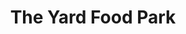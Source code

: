 ---
layout: place
title: "The Yard Food Park"
permalink: /oregon/salem/the-yard-food-park.html
stateAbbr: OR
stateName: Oregon
cityName: Salem
seo:
  name: "The Yard Food Park"
  type: Restaurant
  links: http://theyardfoodpark.com/
description: "Looking for sushi in Salem, Oregon? Check out The Yard Food Park for a delightful Japanese dining experience. Enjoy a variety of sushi and other dishes in a ..."
place_id: ChIJq6puzNT-v1QRcL-DcnprxME
photos:
  - name: >-
      places/ChIJq6puzNT-v1QRcL-DcnprxME/photos/AeeoHcIv-e9P3ap434dLQs8ysq4tlaKrSZWaSlJjt-uyFB_VKX3YM_tbqEK2DZq-pH1w3llmWeAFzMDJOvGg8auwM0GOc-GsPaqcTe4YCBkREOFEUy_3T9uUEjQ1D5J98rASZCuy0cu3jt1gKy6tKWpjhdcq1fGCt8tjn2gVQeU5IzcdC8B9K0Q0qJZnh3v1XoZfX5if8ij2fG8bftosxRv_CemSaa-VJSTZKFbEQ0uQL18F1TBKPlMTgYgIesx4bnclFsgdwsV7EeCHNFWVzXPRhJYPjerHVXKyinuJAIvW5965jQ
    widthPx: 3024
    heightPx: 4032
    authorAttributions:
      - displayName: The Yard Food Park
        uri: https://maps.google.com/maps/contrib/102169993738562449356
        photoUri: >-
          https://lh3.googleusercontent.com/a-/ALV-UjWanYHWSOl_yxDTb3LhApXHWXvjKVDvfwJoPZPpnp080B_mVm0=s100-p-k-no-mo
    flagContentUri: >-
      https://www.google.com/local/imagery/report/?cb_client=maps_api_places.places_api&image_key=!1e10!2sAF1QipPuo-PjwnddHWaIj-3h6R1f3WXNdzk5TqObVohx&hl=en-US
    googleMapsUri: >-
      https://www.google.com/maps/place//data=!3m4!1e2!3m2!1sAF1QipPuo-PjwnddHWaIj-3h6R1f3WXNdzk5TqObVohx!2e10!4m2!3m1!1s0x54bffed4cc6eaaab:0xc1c46b7a7283bf70
  - name: >-
      places/ChIJq6puzNT-v1QRcL-DcnprxME/photos/AeeoHcJTKRKhQJP5jWf782a0rTGK_9VZ0SLo0hxGwsH-U_vLm0_ObUId-uCq3QfBn9LIaCSyUsuXpxrHQ-DodPUJMfjgfAXQFjQ_CtkTQGZbersWhMCiP_ZnCzVJ1I-ohjwD5owroNyjTB_Kvk25Ohf_iDXBdRRlquhQtpFmU4i3MgkVhOR1z9ZSsTbK6CL0zT59sDrMdtmA2bXIAU8hDl4HAoHTmvFD_cms-HlQQxviGzKBQ4xOaUgSXXJrsd8WJtpCYGtnglJqXa8YAiLi3d50PAqg2TVeaEn5-kNpbIo9Ux6jVQ
    widthPx: 1440
    heightPx: 1440
    authorAttributions:
      - displayName: The Yard Food Park
        uri: https://maps.google.com/maps/contrib/102169993738562449356
        photoUri: >-
          https://lh3.googleusercontent.com/a-/ALV-UjWanYHWSOl_yxDTb3LhApXHWXvjKVDvfwJoPZPpnp080B_mVm0=s100-p-k-no-mo
    flagContentUri: >-
      https://www.google.com/local/imagery/report/?cb_client=maps_api_places.places_api&image_key=!1e10!2sAF1QipO97zq8H3038JsuVtgSFHABEtC9PZM0JDdSl7o5&hl=en-US
    googleMapsUri: >-
      https://www.google.com/maps/place//data=!3m4!1e2!3m2!1sAF1QipO97zq8H3038JsuVtgSFHABEtC9PZM0JDdSl7o5!2e10!4m2!3m1!1s0x54bffed4cc6eaaab:0xc1c46b7a7283bf70
  - name: >-
      places/ChIJq6puzNT-v1QRcL-DcnprxME/photos/AeeoHcJbZ0QJBfQdljPEJReh2_G9TUGaNV6V2YSe9bL6Cqg8Savs1PC6-U9Khi7JfJgoGE5C3oMdh1T-4OczsCEElt8QK3VJC_J_6s7heNW1Wb_1HyFiLB-Naz0p4IhMjITkBsWYi8se0AdpBANmB8SHEeDgkz0nId0D20n84Ne_qLAoWgF5KJVYgQuJuZTmQ4iylosaoLaH9ldb9SZM-4Khnh4uYzexBvfVMpMHI3ESRIEJv6T8xR_SIJD2Vre23bZg-rOkB8pVcGsCn2TCCc_ez1mlSNLMzB05A7klV52CtmtTCHdaUPZC293KAoVEYMRgLNqRsukCr9GlUO17lqHAXYFG20Op9EykYtWCtUipB_AeM27mpAJHnP9wNEswaph-8y2gKYLbglf27ECcIJSh2t7ImDna1Kcla8TMHgxi12S3Ag
    widthPx: 4032
    heightPx: 2268
    authorAttributions:
      - displayName: Ana Garcia
        uri: https://maps.google.com/maps/contrib/102517544850966704050
        photoUri: >-
          https://lh3.googleusercontent.com/a/ACg8ocLYwdM7VnEGa6UafOHs0hKrtx5Li-lIF_wKWwJ1aOfGJWFFFA=s100-p-k-no-mo
    flagContentUri: >-
      https://www.google.com/local/imagery/report/?cb_client=maps_api_places.places_api&image_key=!1e10!2sCIHM0ogKEICAgMCI_7j2Ug&hl=en-US
    googleMapsUri: >-
      https://www.google.com/maps/place//data=!3m4!1e2!3m2!1sCIHM0ogKEICAgMCI_7j2Ug!2e10!4m2!3m1!1s0x54bffed4cc6eaaab:0xc1c46b7a7283bf70
  - name: >-
      places/ChIJq6puzNT-v1QRcL-DcnprxME/photos/AeeoHcLQM_c3YopDT5Glpj4OPH5sEGPwuIgranZlfnr0WKD2HhkiLbfruDYOefm2BMHTENnbAbbWu6lIGS88vEnRaUxBt1WloDEEd7S1kuZ58ZA-qnH9HZda25BeDK4ZwHrSqVb0gYr21PL14GeJCokrlmvlNztuqbDuNj2luMJM5SlApNPZkPtCuhjSsJVmoPe5AxIYRsn9YsBZajj7DqlYL1pJHW3Ks9sUbi9mGeXgHc8sfZvxk4EnwakJ0tG5feCi9w2wVEF2VuHhPP9uGYJEz-PrNss1xSAhxGPey6OeMw0ePULC1LflGxi2W__b8V1kZqRCqozS-Xq7DK4zeFaVUFHpAvE_v7K5DMpmSi8aEDOP5H2J3W6W-kT79go9m57SLm41SMuQQmcwfbE8HqcW-ftxIXgg7pFHeC120tTQW8cwB7I
    widthPx: 4000
    heightPx: 3000
    authorAttributions:
      - displayName: Jessica Gunn
        uri: https://maps.google.com/maps/contrib/112289258973957998477
        photoUri: >-
          https://lh3.googleusercontent.com/a/ACg8ocIHW1NCi36oaVdj3PNBRZbTHtCtrd-mt0NqhxrPXZ0OtP1ZPw=s100-p-k-no-mo
    flagContentUri: >-
      https://www.google.com/local/imagery/report/?cb_client=maps_api_places.places_api&image_key=!1e10!2sCIHM0ogKEICAgIC7z-LK4QE&hl=en-US
    googleMapsUri: >-
      https://www.google.com/maps/place//data=!3m4!1e2!3m2!1sCIHM0ogKEICAgIC7z-LK4QE!2e10!4m2!3m1!1s0x54bffed4cc6eaaab:0xc1c46b7a7283bf70
  - name: >-
      places/ChIJq6puzNT-v1QRcL-DcnprxME/photos/AeeoHcIIeMgud-sAEwNjitQ1jJMl5g_fArKkGna5KNr_tHov0qoApdXX1Es6sWjuy9aYVK_JV7A4rz3EsypxeaNfvwkcidC_XA9aIv015iH_URqVHUzcu-sLStaCe5aj3Y80OTOG8XEVXOUoVMubxbGCrtG_487u5emC5k2tXoab1TqM1sEsZ_tp4GQyK2SSg7jJAx_XLjmtsHAvw-keRTb7F4XZ3VnbAHoKlgor2uv35hDPDapi5dNt1jYErPqJG9fM9QTBcTNyG-tKdkTairyj1uDlQUmPuVGdWerJIv9SwGr0QKnesNU4lVpSSuYF1SOtp9e-ocu0e6eygwpQvqRs1UqR8EGAcB1ZqUGUzjBBN7Nc74R0jcG2H5SL-rKPVev18p9AGuKLIC8-J3fGAsSKJYf5gsmJlQUdrRtt9yWTONgfMQ
    widthPx: 4032
    heightPx: 2268
    authorAttributions:
      - displayName: Ana Garcia
        uri: https://maps.google.com/maps/contrib/102517544850966704050
        photoUri: >-
          https://lh3.googleusercontent.com/a/ACg8ocLYwdM7VnEGa6UafOHs0hKrtx5Li-lIF_wKWwJ1aOfGJWFFFA=s100-p-k-no-mo
    flagContentUri: >-
      https://www.google.com/local/imagery/report/?cb_client=maps_api_places.places_api&image_key=!1e10!2sCIHM0ogKEICAgMCI_7j2Mg&hl=en-US
    googleMapsUri: >-
      https://www.google.com/maps/place//data=!3m4!1e2!3m2!1sCIHM0ogKEICAgMCI_7j2Mg!2e10!4m2!3m1!1s0x54bffed4cc6eaaab:0xc1c46b7a7283bf70
  - name: >-
      places/ChIJq6puzNT-v1QRcL-DcnprxME/photos/AeeoHcLWc2pp3rqBPJzlPRA4pyM5KmgmzO5qqV1ZGc2541R3MH89HMAwBRpzqU6c3pHLkSAPlRk5I-X5_Oct8HDqoqFJVn2mvzkNBkg6zM6eroiF1FCnBBOaxistNOEBt0L-RNvb7mKOaXN_r6z5OZA-hhHtiu1rxKz7IhZ7kiA95rDuC6N4yT0ZpxzcnHUVXh1EDhho0hN7cgMZVDK4ytGiXgcDVt1Ioewm1gXJ8DwLUVhV-2GxFWVMuAbnhcBzpk9hme3lBN4cKbU1e31S29pX4er5wNmo6Ul9QtoT47Nm5bIa22WADo-G3JSYKSzxYJHpqgKCealtLyWsRezdpDpwqoI9QiIy24bIAbfYCLjyVrGc4H_tmb73zsl_xmJCAOHvlANrNgCeHpCMr8ANdgwpglmlPzQC7jWeo0rukJkfLEoYqmHX
    widthPx: 3024
    heightPx: 4032
    authorAttributions:
      - displayName: Casey M
        uri: https://maps.google.com/maps/contrib/103660112948359177144
        photoUri: >-
          https://lh3.googleusercontent.com/a-/ALV-UjWH-zipydlQYYIs1w3GQBih3Pr9p8TF4WyYtvOVZVwHS9WpvAE=s100-p-k-no-mo
    flagContentUri: >-
      https://www.google.com/local/imagery/report/?cb_client=maps_api_places.places_api&image_key=!1e10!2sCIHM0ogKEICAgIDjmfTQ2gE&hl=en-US
    googleMapsUri: >-
      https://www.google.com/maps/place//data=!3m4!1e2!3m2!1sCIHM0ogKEICAgIDjmfTQ2gE!2e10!4m2!3m1!1s0x54bffed4cc6eaaab:0xc1c46b7a7283bf70
  - name: >-
      places/ChIJq6puzNT-v1QRcL-DcnprxME/photos/AeeoHcJe2TldWudIVclxvbMWjkrhfJTz8FzQO-G57sgAHXDuvKmKS_sA3iBYM1VVWjgxfuCszhodCEVrZ1q_I5DWbQccUuhecIA7iciZ31gp27oI4Vae3EH9szNMIFZhTz3owoEjW0kL4FmaDh3dEX-7q99wfg182ftiiIn6KIP_inA61Xt_-5P6Dhl7W5sEgFmX_GjZBHGe2dJt64VuNvolq4bbQ2peVnd7NYcklNAVnZqKLPvFP6UJ9vm-_BYDJ7MlMiZv0WB4VqoLInr1fDpkz7-a89Q0czQxbCUCTm-F-2qZ7ZigZwif5z5WAjzZohlpi8cC1jaVcmMLxFb9pQZsXgyGbAYP4OpyalfOfVW3TAd6dmiRgqH5apTVS5a-txS48omfYLfCad_fHyHTC5lHKdo8NiuUlvVhrGelYNeQVTE1yQ
    widthPx: 4000
    heightPx: 3000
    authorAttributions:
      - displayName: Luis A Rodriguez Cifredo
        uri: https://maps.google.com/maps/contrib/104455671632864426018
        photoUri: >-
          https://lh3.googleusercontent.com/a-/ALV-UjWn7iw-hhiacPPsahYkJixKpo_Z0qvPhTF39TfAzeS2jMtpXUJY=s100-p-k-no-mo
    flagContentUri: >-
      https://www.google.com/local/imagery/report/?cb_client=maps_api_places.places_api&image_key=!1e10!2sCIHM0ogKEICAgICT3c2KWw&hl=en-US
    googleMapsUri: >-
      https://www.google.com/maps/place//data=!3m4!1e2!3m2!1sCIHM0ogKEICAgICT3c2KWw!2e10!4m2!3m1!1s0x54bffed4cc6eaaab:0xc1c46b7a7283bf70
  - name: >-
      places/ChIJq6puzNT-v1QRcL-DcnprxME/photos/AeeoHcKzyeWL7-b6iy2qHem8IteOyD3taUixcVh6QnM3KBasodnltdrsxd5wbaUibcW3sL3mh79T2P-B5WT-3nVJINZOX1azjIXpvGAE-59ExZHPaNqTirlA0bzT_UNBO7wxCMUZSMpzaWifP5LZk2oT0q7U_nqGV1QyLsyHWVtD32F996MxEOresU3MJ-Syno0dzbvdb8qHZUJ9BAr_7aMoMj0XlTxCswpfXufHBMXBUcCe9BFaLdnrNJ-8NGTCWIEXgneO4JKNTBZr2IM8s1Bf7KZPTuwDbYd1HRwAsFKcljpmoNAPNqZ5ptTHaJitAyfNXymocdhBDLdX3ILT9-gM2Kkp2-ajkMUawmvnUGt2Pu3v6ZG2J0wq1RKjZn3oyQsaJBUeCXIY2zrpZBk3rKvfRDobIEh1bJ2wR0lOZSy5luNzMDoI
    widthPx: 3072
    heightPx: 4080
    authorAttributions:
      - displayName: Bandit
        uri: https://maps.google.com/maps/contrib/117828711991399253182
        photoUri: >-
          https://lh3.googleusercontent.com/a/ACg8ocKkhn2YppwRwPZpfI1wTLy9gMTYIcvtNGBpOsy0BlBa3XS-cA=s100-p-k-no-mo
    flagContentUri: >-
      https://www.google.com/local/imagery/report/?cb_client=maps_api_places.places_api&image_key=!1e10!2sCIHM0ogKEICAgICH2uGtlQE&hl=en-US
    googleMapsUri: >-
      https://www.google.com/maps/place//data=!3m4!1e2!3m2!1sCIHM0ogKEICAgICH2uGtlQE!2e10!4m2!3m1!1s0x54bffed4cc6eaaab:0xc1c46b7a7283bf70
  - name: >-
      places/ChIJq6puzNT-v1QRcL-DcnprxME/photos/AeeoHcLwSu7AGUoe-Cb4oe6C2waNPGhICK-WnQAOceI0TAACDDcHhZ9q0MRxAJxUCshL5zsifY6JlnMeej7iqNm9lBQgF9tOQ5wReclDMHfeJchN0PZoRJKN7-8NnOIYxZKVWvT4bIIXfhgn2Y3vSJnCgnp4qXxZS_DxxM2_cYDUS0YTrFQkWhhN878ic37uiIdePNcmclHWPg5880CnvuB3egxq4m8uASApPpSGGA17SbhyhFrb1XbHED8SZMqvA8Mf6bl3hwZKveCjGg2a93cqbUDDzDxermHBWOM1pSNaXEwLfvKZED2fctVdORWKF2_yMJ-x-Qp5KZkyFEpxK1fprtDmpY-GSuUQExj9nmZJYfO5LUGiJsQFcQmtrpvzdBeMBelnaxn58j35VIYTmUMcrgkauNbuWbtVT6trZBJo0O33CpM
    widthPx: 4032
    heightPx: 3024
    authorAttributions:
      - displayName: Joel Belmont
        uri: https://maps.google.com/maps/contrib/117579318031652454057
        photoUri: >-
          https://lh3.googleusercontent.com/a-/ALV-UjU7JGiHIJOqo2zDC-E1up0aSRdTatBxUA94vbGL1mmRuh8VbArR=s100-p-k-no-mo
    flagContentUri: >-
      https://www.google.com/local/imagery/report/?cb_client=maps_api_places.places_api&image_key=!1e10!2sCIHM0ogKEICAgICPprjHmwE&hl=en-US
    googleMapsUri: >-
      https://www.google.com/maps/place//data=!3m4!1e2!3m2!1sCIHM0ogKEICAgICPprjHmwE!2e10!4m2!3m1!1s0x54bffed4cc6eaaab:0xc1c46b7a7283bf70
  - name: >-
      places/ChIJq6puzNT-v1QRcL-DcnprxME/photos/AeeoHcKsnuuS7NZg1N87RT_ne026s82mC4pQW7N_2cPh6FPeQvfyN7k0uiYPFe7u22aj9nkPfraSUwSJKqknq2d3H2Jruj5VMJe_28FbMrhhHXcRWiguEDp2s6jOc6Pgrn-X5BRZskctJcZ8-N0BGfvy8QOOBWoBXz6LXSmfE-VB2E9fAtXDcw_4iXeTnwyZkmQNiZT7GlZrJd_mdMHkEzkQ_TsdTyQsNr8NIeW0gbP9d-KGo2Y7QuiaAG5YhOps8jQ-ig0OH5t9cV0QPfj9UeCaeNVr1zAuaBDBreN60zMFwO9ECxV_QBUM2ZzrKJS7vgAdud9Y8lP6aHpyKrvXX-wllAa82TXKsn2FmS4Gpar0El_S3n18OU9L5nBNTjHb4TkA_q9flU_77HcAEW7GI-QJV323J07v-uPw0AOrTU6gpkE
    widthPx: 3024
    heightPx: 4032
    authorAttributions:
      - displayName: Mr Fregoso
        uri: https://maps.google.com/maps/contrib/110597170925500704555
        photoUri: >-
          https://lh3.googleusercontent.com/a-/ALV-UjU0Eu-CDctRZBXfbBKxoGXreDjN7XLxSMfea1ICqSSGRpoLD2vkJQ=s100-p-k-no-mo
    flagContentUri: >-
      https://www.google.com/local/imagery/report/?cb_client=maps_api_places.places_api&image_key=!1e10!2sCIHM0ogKEICAgIDL7bK4Fw&hl=en-US
    googleMapsUri: >-
      https://www.google.com/maps/place//data=!3m4!1e2!3m2!1sCIHM0ogKEICAgIDL7bK4Fw!2e10!4m2!3m1!1s0x54bffed4cc6eaaab:0xc1c46b7a7283bf70
address: 4106 State St, Salem, OR 97301, USA
street: 4106 State St
city: Salem
state: OR
zip: '97301'
country: USA
neighborhood: null
latitude: '44.927764'
longitude: '-122.980628'
accessibility_options:
  wheelchairAccessibleParking: true
  wheelchairAccessibleEntrance: true
business_status: OPERATIONAL
name: The Yard Food Park
google_maps_links:
  directionsUri: >-
    https://www.google.com/maps/dir//''/data=!4m7!4m6!1m1!4e2!1m2!1m1!1s0x54bffed4cc6eaaab:0xc1c46b7a7283bf70!3e0
  placeUri: https://maps.google.com/?cid=13962402918406799216
  writeAReviewUri: >-
    https://www.google.com/maps/place//data=!4m3!3m2!1s0x54bffed4cc6eaaab:0xc1c46b7a7283bf70!12e1
  reviewsUri: >-
    https://www.google.com/maps/place//data=!4m4!3m3!1s0x54bffed4cc6eaaab:0xc1c46b7a7283bf70!9m1!1b1
  photosUri: >-
    https://www.google.com/maps/place//data=!4m3!3m2!1s0x54bffed4cc6eaaab:0xc1c46b7a7283bf70!10e5
primary_type: Food Court
opening_hours:
  regular: null
  current: null
secondary_opening_hours:
  regular:
    weekdayDescriptions: null
    type: null
  current:
    weekdayDescriptions: null
    type: null
phone: (503) 385-8066
price_level: PRICE_LEVEL_MODERATE
price_range: $10 &ndash; $20
rating: '4.6'
rating_count: 3427
website: http://theyardfoodpark.com/
reviews: null
parking_options: null
payment_options: null
allow_dogs: null
curbside_pickup: null
delivery: null
dine_in: null
good_for_children: null
good_for_groups: null
good_for_sports: null
live_music: null
menu_for_children: null
outdoor_seating: null
reservable: null
restroom: null
serves_beer: null
serves_breakfast: null
serves_brunch: null
serves_cocktails: null
serves_coffee: null
serves_dinner: null
serves_dessert: null
serves_lunch: null
serves_vegetarian_food: null
serves_wine: null
takeout: null
summary: null

---